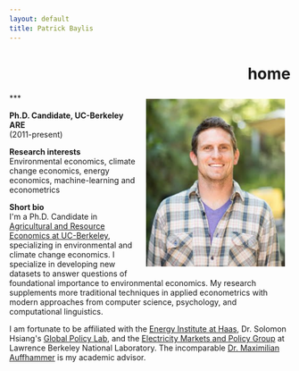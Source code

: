 ```yaml
---
layout: default
title: Patrick Baylis
---
```

<h1 align="right">home</h1>
***

<img src="images/Patrick_Baylis.jpg" alt="headshot" height="300px" class="shadow" style="float:right; margin:10px 10px 10px 10px;" />

**Ph.D. Candidate, UC-Berkeley ARE** <br> (2011-present)

**Research interests** <br>
Environmental economics, climate change economics, energy economics, machine-learning and econometrics

**Short bio** <br>
I'm a Ph.D. Candidate in [Agricultural and Resource Economics at UC-Berkeley](http://areweb.berkeley.edu), specializing in environmental and climate change economics. I specialize in developing new datasets to answer questions of foundational importance to environmental economics. My research supplements more traditional techniques in applied econometrics with modern approaches from computer science, psychology, and computational linguistics.

I am fortunate to be affiliated with the [Energy Institute at Haas](https://ei.haas.berkeley.edu), Dr. Solomon Hsiang's [Global Policy Lab](http://www.solomonhsiang.com/lab), and the [Electricity Markets and Policy Group](http://emp.lbl.gov/) at Lawrence Berkeley National Laboratory. The incomparable [Dr. Maximilian Auffhammer](http://www.auffhammer.com/) is my academic advisor.